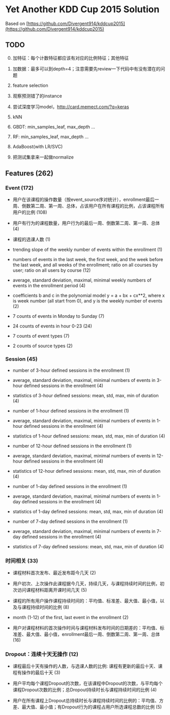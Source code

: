 # Yet Another KDD Cup 2015 Solution


Based on [https://github.com/Divergent914/kddcup2015](https://github.com/Divergent914/kddcup2015)


## TODO

0. 加特征：每个计数特征都应该有对应的比例特征；其他特征

0. 加数据：最多可以到depth=4；注意需要先review一下代码中有没有潜在的问题

1. feature selection

2. 观察预测错了的instance

3. 尝试深度学习model，http://card.memect.com/?q=keras

3. kNN

4. GBDT: min_samples_leaf, max_depth ...

5. RF: min_samples_leaf, max_depth ...

6. AdaBoost(with LR/SVC)

7. 把测试集拿来一起做normalize


## Features (262)

### Event (172)

+ 用户在该课程的操作数量（按event_source序对统计），enrollment最后一周、倒数第二周、第一周、总体，占该用户在所有课程的比例，占该课程所有用户的比例 (108)

+ 用户有行为的课程数量，用户行为的最后一周、倒数第二周、第一周、总体 (4)

+ 课程的选课人数 (1)

+ trending slope of the weekly number of events within the enrollment (1)

+ numbers of events in the last week, the first week, and the week before the
last week, and all weeks of the enrollment; ratio on all courses by user; ratio
on all users by course (12)

+ average, standard deviation, maximal, minimal weekly numbers of events
in the enrollment period (4)

+ coefficients b and c in the polynomial model y = a + bx + cx**2, where x
is week number (all start from 0), and y is the weekly number of events (2)

+ 7 counts of events in Monday to Sunday (7)

+ 24 counts of events in hour 0-23 (24)

+ 7 counts of event types (7)

+ 2 counts of source types (2)


### Session (45)

+ number of 3-hour defined sessions in the enrollment (1)

+ average, standard deviation, maximal, minimal numbers of events in 3-hour
defined sessions in the enrollment (4)

+ statistics of 3-hour defined sessions: mean, std, max, min of duration (4)

+ number of 1-hour defined sessions in the enrollment (1)

+ average, standard deviation, maximal, minimal numbers of events in 1-hour
defined sessions in the enrollment (4)

+ statistics of 1-hour defined sessions: mean, std, max, min of duration (4)

+ number of 12-hour defined sessions in the enrollment (1)

+ average, standard deviation, maximal, minimal numbers of events in 12-hour
defined sessions in the enrollment (4)

+ statistics of 12-hour defined sessions: mean, std, max, min of duration (4)

+ number of 1-day defined sessions in the enrollment (1)

+ average, standard deviation, maximal, minimal numbers of events in 1-day
defined sessions in the enrollment (4)

+ statistics of 1-day defined sessions: mean, std, max, min of duration (4)

+ number of 7-day defined sessions in the enrollment (1)

+ average, standard deviation, maximal, minimal numbers of events in 7-day
defined sessions in the enrollment (4)

+ statistics of 7-day defined sessions: mean, std, max, min of duration (4)


### 时间相关 (33)

+ 课程材料首次发布、最近发布距今几天 (2)

+ 用户初次、上次操作此课程据今几天，持续几天，与课程持续时间的比例，初次访问课程材料距离开课时间几天 (5)

+ 课程的所有用户操作课程持续时间的：平均值、标准差、最大值、最小值，以及与课程持续时间的比例 (8)

+ month (1-12) of the first, last event in the enrollment (2)

+ 用户对课程材料的首次操作时间与课程材料发布时间的日期差的：平均值、标准差、最大值、最小值，enrollment最后一周、倒数第二周、第一周、总体 (16)


### Dropout：连续十天无操作 (12)

+ 课程最后十天有操作的人数，与选课人数的比例: 课程有更新的最后十天、课程有操作的最后十天 (3)

+ 用户平均每个课程Dropout的次数，在该课程中Dropout的次数，与平均每个课程Dropout次数的比例；总Dropout持续时长与课程持续时间的比例 (4)

+ 用户在所有课程上Dropout总持续时长与课程持续时间的比例的：平均值、方差、最大值、最小值；有Dropout行为的课程占用户所选课程总数的比例 (5)
